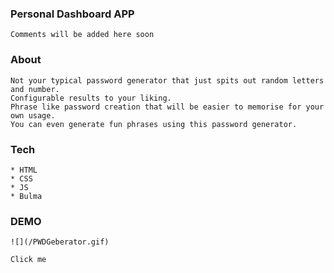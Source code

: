 ### Personal Dashboard APP
```
Comments will be added here soon
```

### About
```
Not your typical password generator that just spits out random letters and number.
Configurable results to your liking.
Phrase like password creation that will be easier to memorise for your own usage.
You can even generate fun phrases using this password generator.
```

### Tech
```
* HTML
* CSS
* JS
* Bulma 

```

### DEMO
```
![](/PWDGeberator.gif)

Click me
```